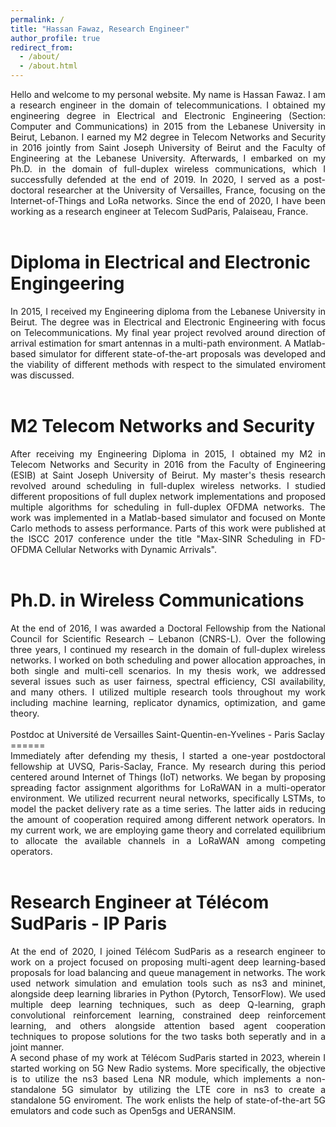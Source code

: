 ```yaml
---
permalink: /
title: "Hassan Fawaz, Research Engineer"
author_profile: true
redirect_from: 
  - /about/
  - /about.html
---
```

<div style="text-align: justify;">
Hello and welcome to my personal website. My name is Hassan Fawaz. I am a research engineer in the domain of telecommunications. I obtained my engineering degree in Electrical and Electronic Engineering (Section: Computer and Communications) in 2015 from the Lebanese University in Beirut, Lebanon. I earned my M2 degree in Telecom Networks and Security in 2016 jointly from Saint Joseph University of Beirut and the Faculty of Engineering at the Lebanese University. Afterwards, I embarked on my Ph.D. in the domain of full-duplex wireless communications, which I successfully defended at the end of 2019. In 2020, I served as a post-doctoral researcher at the University of Versailles, France, focusing on the Internet-of-Things and LoRa networks. Since the end of 2020, I have been working as a research engineer at Telecom SudParis, Palaiseau, France.
</div>
<br>

Diploma in Electrical and Electronic Engingeering
======
<div style="text-align: justify;">
In 2015, I received my Engineering diploma from the Lebanese University in Beirut. The degree was in Electrical and Electronic Engineering with focus on Telecommunications. My final year project revolved around direction of arrival estimation for smart antennas in a multi-path environment. A Matlab-based simulator for different state-of-the-art proposals was developed and the viability of different methods with respect to the simulated enviroment was discussed.
</div>
<br>


M2 Telecom Networks and Security
======
<div style="text-align: justify;">
After receiving my Engineering Diploma in 2015, I obtained my M2 in Telecom Networks and Security in 2016 from the Faculty of Engineering (ESIB) at Saint Joseph University of Beirut. My master's thesis research revolved around scheduling in full-duplex wireless networks. I studied different propositions of full duplex network implementations and proposed multiple algorithms for scheduling in full-duplex OFDMA networks. The work was implemented in a Matlab-based simulator and focused on Monte Carlo methods to assess performance. Parts of this work were published at the ISCC 2017 conference under the title "Max-SINR Scheduling in FD-OFDMA Cellular Networks with Dynamic Arrivals".
</div>
<br>


Ph.D. in Wireless Communications 
======
<div style="text-align: justify;">
At the end of 2016, I was awarded a Doctoral Fellowship from the National Council for Scientific Research – Lebanon (CNRS-L). Over the following three years, I continued my research in the domain of full-duplex wireless networks. I worked on both scheduling and power allocation approaches, in both single and multi-cell scenarios. In my thesis work, we addressed several issues such as user fairness, spectral efficiency, CSI availability, and many others. I utilized multiple research tools throughout my work including machine learning, replicator dynamics, optimization, and game theory.
</div>
<br>
Postdoc at Université de Versailles Saint-Quentin-en-Yvelines - Paris Saclay
======
<div style="text-align: justify;">
Immediately after defending my thesis, I started a one-year postdoctoral fellowship at UVSQ, Paris-Saclay, France. My research during this period centered around Internet of Things (IoT) networks. We began by proposing spreading factor assignment algorithms for LoRaWAN in a multi-operator environment. We utilized recurrent neural networks, specifically LSTMs, to model the packet delivery rate as a time series. The latter aids in reducing the amount of cooperation required among different network operators. In my current work, we are employing game theory and correlated equilibrium to allocate the available channels in a LoRaWAN among competing operators.
</div>
<br>


Research Engineer at Télécom SudParis - IP Paris
======
<div style="text-align: justify;">
At the end of 2020, I joined Télécom SudParis as a research engineer to work on a project focused on proposing multi-agent deep learning-based proposals for load balancing and queue management in networks. The work used network simulation and emulation tools such as ns3 and mininet, alongside deep learning libraries in Python (Pytorch, TensorFlow). We used multiple deep learning techniques, such as deep Q-learning, graph convolutional reinforcement learning, constrained deep reinforcement learning, and others alongside attention based agent cooperation techniques to propose solutions for the two tasks both seperatly and in a joint manner. 
<br>
A second phase of my work at Télécom SudParis started in 2023, wherein I started working on 5G New Radio systems. More specifically, the objective is to utilize the ns3 based Lena NR module, which implements a non-standalone 5G simulator by utilizing the LTE core in ns3 to create a standalone 5G enviroment. The work enlists the help of state-of-the-art 5G emulators and code such as Open5gs and UERANSIM. 
</div>
